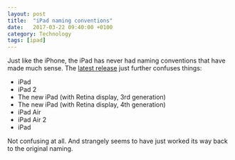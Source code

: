 ```yaml
---
layout: post
title:  "iPad naming conventions"
date:   2017-03-22 09:40:00 +0100
category: Technology
tags: [ipad]
---
```


Just like the iPhone, the iPad has never had naming conventions that have made much sense. The [latest release][newpad] just further confuses things:

* iPad
* iPad 2
* The new iPad (with Retina display, 3rd generation)
* The new iPad (with Retina display, 4th generation)
* iPad Air
* iPad Air 2
* iPad

Not confusing at all. And strangely seems to have just worked its way back to the original naming.

[newpad]:https://512pixels.net/2017/03/on-that-new-ipad-2/
